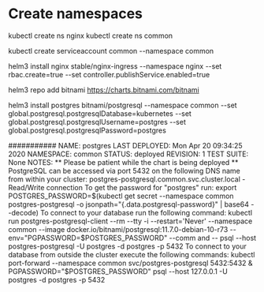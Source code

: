 # Create namespaces
kubectl create ns nginx
kubectl create ns common

kubectl create serviceaccount common --namespace common



helm3 install nginx stable/nginx-ingress --namespace nginx --set rbac.create=true --set controller.publishService.enabled=true


helm3 repo add bitnami https://charts.bitnami.com/bitnami

helm3 install postgres bitnami/postgresql --namespace common --set global.postgresql.postgresqlDatabase=kubernetes --set global.postgresql.postgresqlUsername=postgres --set global.postgresql.postgresqlPassword=postgres




###########
NAME: postgres
LAST DEPLOYED: Mon Apr 20 09:34:25 2020
NAMESPACE: common
STATUS: deployed
REVISION: 1
TEST SUITE: None
NOTES:
** Please be patient while the chart is being deployed **
PostgreSQL can be accessed via port 5432 on the following DNS name from within your cluster:
    postgres-postgresql.common.svc.cluster.local - Read/Write connection
To get the password for "postgres" run:
    export POSTGRES_PASSWORD=$(kubectl get secret --namespace common postgres-postgresql -o jsonpath="{.data.postgresql-password}" | base64 --decode)
To connect to your database run the following command:
    kubectl run postgres-postgresql-client --rm --tty -i --restart='Never' --namespace common --image docker.io/bitnami/postgresql:11.7.0-debian-10-r73 --env="PGPASSWORD=$POSTGRES_PASSWORD" --comm
and -- psql --host postgres-postgresql -U postgres -d postgres -p 5432
To connect to your database from outside the cluster execute the following commands:
    kubectl port-forward --namespace common svc/postgres-postgresql 5432:5432 &
    PGPASSWORD="$POSTGRES_PASSWORD" psql --host 127.0.0.1 -U postgres -d postgres -p 5432


